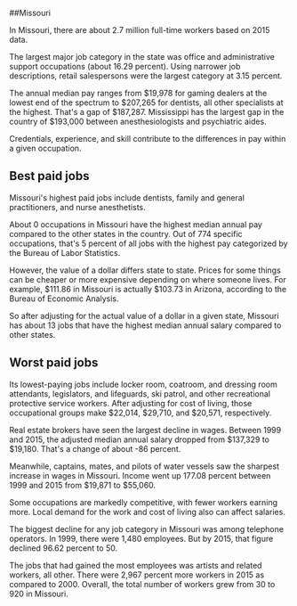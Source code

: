 

##Missouri

In Missouri, there are about 2.7 million full-time workers based on 2015 data.

The largest major job category in the state was <span class='occ_title_em'>office and administrative support occupations</span> (about 16.29 percent). Using narrower job descriptions, <span class='occ_title_em'>retail salespersons</span> were the largest category at 3.15 percent.
               
The annual median pay ranges from $19,978 for <span class='occ_title_em'>gaming dealers</span> at the lowest end of the spectrum to  $207,265 for <span class='occ_title_em'>dentists, all other specialists</span> at the highest. That's a gap of $187,287. Mississippi has the largest gap in the country of $193,000 between <span class='occ_title_em'>anesthesiologists and psychiatric aides</span>.
          
Credentials, experience, and skill contribute to the differences in pay within a given occupation.

## Best paid jobs
Missouri's highest paid jobs include <span class='occ_title_em'>dentists, family and general practitioners</span>, and <span class='occ_title_em'>nurse anesthetists</span>.
               
About 0 occupations in Missouri have the highest median annual pay compared to the other states in the country. Out of 774 specific occupations, that's 5 percent of all jobs with the highest pay categorized by the Bureau of Labor Statistics.
               
However, the value of a dollar differs state to state. Prices for some things can be cheaper or more expensive depending on where someone lives. For example, $111.86 in Missouri is actually $103.73 in Arizona, according to the Bureau of Economic Analysis.
               
So after adjusting for the actual value of a dollar in a given state, Missouri has about 13 jobs that have the highest median annual salary compared to other states.
               
## Worst paid jobs

Its lowest-paying jobs include <span class='occ_title_em'>locker room, coatroom, and dressing room attendants</span>, <span class='occ_title_em'>legislators</span>, and <span class='occ_title_em'>lifeguards, ski patrol, and other recreational protective service workers</span>. After adjusting for cost of living, those occupational groups make $22,014,  $29,710, and  $20,571, respectively.
               
<span class='occ_title_em'>Real estate brokers</span> have seen the largest decline in wages. Between 1999 and 2015, the adjusted median annual salary dropped from $137,329 to $19,180. That's a change of about -86 percent.
               
Meanwhile, <span class='occ_title_em'>captains, mates, and pilots of water vessels</span> saw the sharpest increase in wages in Missouri. Income went up 177.08 percent between 1999 and 2015 from $19,871 to $55,060.

Some occupations are markedly competitive, with fewer workers earning more. Local demand for the work and cost of living also can affect salaries.

            
The biggest decline for any job category in Missouri was among <span class='occ_title_em'>telephone operators</span>. In 1999, there were 1,480 employees. But by 2015, that figure declined 96.62 percent to 50. 
               
The jobs that had gained the most employees was artists and related workers, all other. There were 2,967 percent more workers in 2015 as compared to 2000. Overall, the total number of workers grew from 30 to 920 in Missouri.
